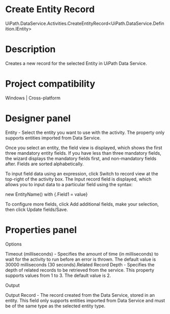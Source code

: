 ﻿# Create Entity Record

UiPath.DataService.Activities.CreateEntityRecord<UiPath.DataService.Definition.IEntity>

# Description

Creates a new record for the selected Entity in UiPath Data Service.

# Project compatibility

Windows | Cross-platform

# Designer panel

Entity - Select the entity you want to use with the activity. The property only supports entities imported from Data Service.

Once you select an entity, the field view is displayed, which shows the first three mandatory entity fields. If you have less than three mandatory fields, the wizard displays the mandatory fields first, and non-mandatory fields after. Fields are sorted alphabetically.

To input field data using an expression, click Switch to record view at the top-right of the activity box. The Input record field is displayed, which allows you to input data to a particular field using the syntax:

new EntityName() with {.Field1 = value}

To configure more fields, click Add additional fields, make your selection, then click Update fields/Save.

# Properties panel

Options

Timeout (milliseconds) - Specifies the amount of time (in milliseconds) to wait for the activity to run before an error is thrown. The default value is 30000 milliseconds (30 seconds).Related Record Depth - Specifies the depth of related records to be retrieved from the service. This property supports values from 1 to 3. The default value is 2.

Output

Output Record - The record created from the Data Service, stored in an entity. This field only supports entities imported from Data Service and must be of the same type as the selected entity type.
